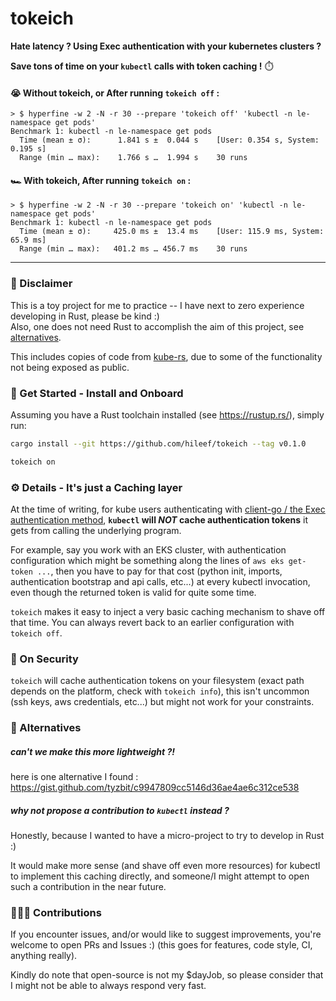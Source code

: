 # tokeich

**Hate latency ?  Using Exec authentication with your kubernetes clusters ?**

**Save tons of time on your `kubectl` calls with token caching !** ⏱️

#### 😭 Without tokeich, or After running `tokeich off` :

```
> $ hyperfine -w 2 -N -r 30 --prepare 'tokeich off' 'kubectl -n le-namespace get pods'
Benchmark 1: kubectl -n le-namespace get pods
  Time (mean ± σ):      1.841 s ±  0.044 s    [User: 0.354 s, System: 0.195 s]
  Range (min … max):    1.766 s …  1.994 s    30 runs
```

#### 🏎️ With tokeich, After running `tokeich on` :

```
> $ hyperfine -w 2 -N -r 30 --prepare 'tokeich on' 'kubectl -n le-namespace get pods'
Benchmark 1: kubectl -n le-namespace get pods
  Time (mean ± σ):     425.0 ms ±  13.4 ms    [User: 115.9 ms, System: 65.9 ms]
  Range (min … max):   401.2 ms … 456.7 ms    30 runs
```

---

### 📝 Disclaimer

This is a toy project for me to practice -- I have next to zero experience developing in Rust, please be kind :)  
Also, one does not need Rust to accomplish the aim of this project, see [alternatives](#alternatives).

This includes copies of code from [kube-rs](https://github.com/kube-rs/kube),
due to some of the functionality not being exposed as public.

### 🏁 Get Started - Install and Onboard

Assuming you have a Rust toolchain installed (see https://rustup.rs/), simply run:

```bash
cargo install --git https://github.com/hileef/tokeich --tag v0.1.0
```

```bash
tokeich on
```

### ⚙️ Details - It's just a Caching layer

At the time of writing, for kube users authenticating with 
[client-go / the Exec authentication method](https://kubernetes.io/docs/reference/access-authn-authz/authentication/#client-go-credential-plugins), 
**`kubectl` will _NOT_ cache authentication tokens** it gets from calling the underlying program.

For example, say you work with an EKS cluster,
with authentication configuration which might be something along the lines of `aws eks get-token ...`,
then you have to pay for that cost (python init, imports, authentication bootstrap and api calls, etc...)
at every kubectl invocation, even though the returned token is valid for quite some time.

`tokeich` makes it easy to inject a very basic caching mechanism to shave off that time.
You can always revert back to an earlier configuration with `tokeich off`.

### 🔐 On Security

`tokeich` will cache authentication tokens on your filesystem
(exact path depends on the platform, check with `tokeich info`),
this isn't uncommon (ssh keys, aws credentials, etc...)
but might not work for your constraints.

### 🔀 Alternatives

##### can't we make this more lightweight ?!

here is one alternative I found : https://gist.github.com/tyzbit/c9947809cc5146d36ae4ae6c312ce538

##### why not propose a contribution to `kubectl` instead ?

Honestly, because I wanted to have a micro-project to try to develop in Rust :)

It would make more sense (and shave off even more resources) for kubectl to implement this caching directly,
and someone/I might attempt to open such a contribution in the near future.

### 🧑‍🤝‍🧑 Contributions

If you encounter issues, and/or would like to suggest improvements, you're welcome to open PRs and Issues :)
(this goes for features, code style, CI, anything really).

Kindly do note that open-source is not my $dayJob,
so please consider that I might not be able to always respond very fast. 
